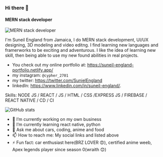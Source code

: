 ### Hi there 👋
#### MERN stack developer
![MERN stack developer](https://media-exp1.licdn.com/dms/image/C5616AQGVyj27xT-8Lw/profile-displaybackgroundimage-shrink_350_1400/0/1611167236505?e=1632960000&v=beta&t=KVwVIfuQWaIjD8IdNay95-9Yero0CarYcUqtv88MVZo)

I'm Suneil England from Jamaica, I do MERN stack development, UI/UX designing, 3D modeling and video editng. I find learning new languages and framerworks to be exciting and adventurous. I like the idea of learning new skill, then being able to use my new found abilities in real projects.


- You check out my online portfolio at: https://suneil-england-portfolio.netlify.app/ 
- my instagram: ```@cypher_2701```
- my twitter: https://twitter.com/SunielEngland
- linkedIn: https://www.linkedin.com/in/suneil-england/.

Skills: NODE JS / REACT / JS / HTML / CSS /EXPRESS JS / FIREBASE / REACT NATIVE / CD / CI

<!-- [<img src='https://cdn.jsdelivr.net/npm/simple-icons@3.0.1/icons/github.svg' alt='github' height='40'>](https://github.com/adastra)  

[![Top Langs](https://github-readme-stats.vercel.app/api/top-langs/?username=adastra)](https://github.com/anuraghazra/github-readme-stats)
 -->
![GitHub stats](https://github-readme-stats.vercel.app/api?username=adastra&show_icons=true&count_private=false)  

<!-- ![GitHub metrics](https://metrics.lecoq.io/adastra)   -->

<!-- ![GitHub streak stats](https://github-readme-streak-stats.herokuapp.com/?user=adastra)  

s://github.com/anuraghazra/github-readme-stats) -->


<!-- [](https://img.shields.io/badge/Code-Angular-informational?style=flat&logo=angular&logoColor=white&color=4AB197)
![](https://img.shields.io/badge/Code-Ionic-informational?style=flat&logo=ionic&logoColor=white&color=4AB197)
![](https://img.shields.io/badge/Code-React-informational?style=flat&logo=react&logoColor=white&color=4AB197)
... -->

<!-- <details>
<summary>More Skills</summary>

[](https://img.shields.io/badge/Style-CSS-informational?style=flat&logo=css3&logoColor=white&color=4AB197)
![](https://img.shields.io/badge/Style-Tailwind-informational?style=flat&logo=Tailwind-CSS&logoColor=white&color=4AB197)
![](https://img.shields.io/badge/Style-Sass-informational?style=flat&logo=Sass&logoColor=white&color=4AB197)
![](https://img.shields.io/badge/Style-Stylus-informational?style=flat&logo=Stylus&logoColor=white&color=4AB197)
...
</details> -->

- 🔭 I’m currently working on my own business
- 🌱 I’m currently learning react native, python
- 💬 Ask me about cars, coding, anime and food
- 📫 How to reach me: My social links and listed above
- ⚡ Fun fact: car enthusiast here(BRZ LOVER 😍), certified anime weeb, Apex legends player since season 0(wraith 😊)

<!--
**adastra-react/adastra-react** is a ✨ _special_ ✨ repository because its `README.md` (this file) appears on your GitHub profile.

Here are some ideas to get you started:

- 🔭 I’m currently working on ...
- 🌱 I’m currently learning ...
- 👯 I’m looking to collaborate on ...
- 🤔 I’m looking for help with ...
- 💬 Ask me about ...
- 📫 How to reach me: ...
- 😄 Pronouns: ...
- ⚡ Fun fact: ...
-->

